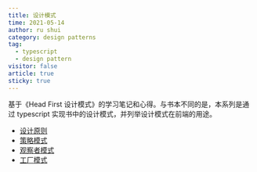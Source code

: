 ```yaml
---
title: 设计模式
time: 2021-05-14
author: ru shui
category: design patterns
tag:
  - typescript
  - design pattern
visitor: false
article: true
sticky: true
---
```


基于《Head First 设计模式》的学习笔记和心得。与书本不同的是，本系列是通过 typescript 实现书中的设计模式，并列举设计模式在前端的用途。

- [ 设计原则 ](0-principles.md)
- [ 策略模式 ](./1-strategy.md)
- [ 观察者模式 ](./2-observer.md)
- [ 工厂模式 ](./3-factory.md)
